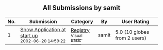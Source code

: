 ﻿<div align="center">

## All Submissions by samit

</div>

No.  | Submission | Category | By   | User Rating
---- | ---------- | -------- | ---- | -----------
1 | [Show Application at start up<br /><sup>2002-06-20 14:59:22</sup>](https://github.com/Planet-Source-Code/samit-show-application-at-start-up__1-36058) | [Registry<br /><sup>Visual Basic</sup>](../ByCategory/registry__1-36.md) | samit | 5.0 (10 globes from 2 users)
